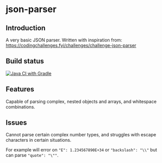 # json-parser

## Introduction
A very basic JSON parser.
Written with inspiration from: https://codingchallenges.fyi/challenges/challenge-json-parser

## Build status
[![Java CI with Gradle](https://github.com/Kore-rep/json-parser/actions/workflows/gradle.yml/badge.svg)](https://github.com/Kore-rep/json-parser/actions/workflows/gradle.yml)

## Features
Capable of parsing complex, nested objects and arrays, and whitespace combinations. 

## Issues
Cannot parse certain complex number types, and struggles with escape characters in certain situations.

For example will error on `"E": 1.234567890E+34` or `"backslash": "\\"` but can parse `"quote": "\""`.



